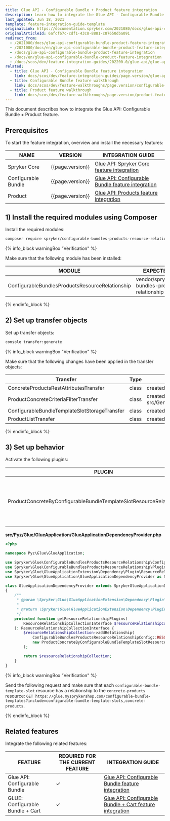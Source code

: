 ```yaml
---
title: Glue API - Configurable Bundle + Product feature integration
description: Learn how to integrate the Glue API - Configurable Bundle + Product feature into a Spryker project.
last_updated: Jun 18, 2021
template: feature-integration-guide-template
originalLink: https://documentation.spryker.com/2021080/docs/glue-api-configurable-bundle-product-feature-integration
originalArticleId: 6afcf67c-cdf1-43c8-8881-c87650dba091
redirect_from:
  - /2021080/docs/glue-api-configurable-bundle-product-feature-integration
  - /2021080/docs/en/glue-api-configurable-bundle-product-feature-integration
  - /docs/glue-api-configurable-bundle-product-feature-integration
  - /docs/en/glue-api-configurable-bundle-product-feature-integration
  - /docs/scos/dev/feature-integration-guides/202200.0/glue-api/glue-api-configurable-bundle-product-feature-integration.html
related:
  - title: Glue API - Configurable Bundle feature integration
    link: docs/scos/dev/feature-integration-guides/page.version/glue-api/glue-api-configurable-bundle-feature-integration.html
  - title: Configurable Bundle feature walkthrough
    link: docs/scos/dev/feature-walkthroughs/page.version/configurable-bundle-feature-walkthrough.html
  - title: Product feature walkthrough
    link: docs/scos/dev/feature-walkthroughs/page.version/product-feature-walkthrough.html
---
```


This document describes how to integrate the Glue API: Configurable Bundle + Product feature.

## Prerequisites

To start the feature integration, overview and install the necessary features:

| NAME | VERSION | INTEGRATION GUIDE |
| --- | --- | --- |
| Spryker Core | {{page.version}} | [Glue API: Spryker Core feature integration](/docs/scos/dev/feature-integration-guides/{{page.version}}/glue-api/glue-api-spryker-core-feature-integration.html) |
| Configurable Bundle | {{page.version}} | [Glue API: Configurable Bundle feature integration](/docs/scos/dev/feature-integration-guides/{{page.version}}/glue-api/glue-api-configurable-bundle-feature-integration.html) |
| Product | {{page.version}} | [Glue API: Products feature integration](/docs/scos/dev/feature-integration-guides/{{page.version}}/glue-api/glue-api-product-feature-integration.html) |

## 1) Install the required modules using Composer

Install the required modules:

```bash
composer require spryker/configurable-bundles-products-resource-relationship:"^1.0.0" --update-with-dependencies
```

{% info_block warningBox "Verification" %}

Make sure that the following module has been installed:

| MODULE | EXPECTED DIRECTORY |
| --- | --- |
| ConfigurableBundlesProductsResourceRelationship | vendor/spryker/configurable-bundles-products-resource-relationship |

{% endinfo_block %}


## 2) Set up transfer objects

Set up transfer objects:

```bash
console transfer:generate
```

{% info_block warningBox "Verification" %}

Make sure that the following changes have been applied in the transfer objects:

| Transfer | Type | Event | Path |
| --- | --- | --- | --- |
| ConcreteProductsRestAttributesTransfer | class | created | src/Generated/Shared/Transfer/ConcreteProductsRestAttributesTransfer |
| ProductConcreteCriteriaFilterTransfer | class | created src/Generated/Shared/Transfer/ProductConcreteCriteriaFilterTransfer |
| ConfigurableBundleTemplateSlotStorageTransfer | class | created | src/Generated/Shared/Transfer/ConfigurableBundleTemplateSlotStorageTransfer |
| ProductListTransfer | class | created | src/Generated/Shared/Transfer/ProductListTransfer |

{% endinfo_block %}

## 3) Set up behavior

Activate the following plugins:

| PLUGIN | SPECIFICATION | PREREQUISITES | NAMESPACE |
| --- | --- | --- | --- |
| ProductConcreteByConfigurableBundleTemplateSlotResourceRelationshipPlugin | Adds the `concrete-products` resource as a relationship by configurable bundle template slot. | None | Spryker\Glue\ConfigurableBundlesProductsResourceRelationship\Plugin\GlueApplication |


**src/Pyz/Glue/GlueApplication/GlueApplicationDependencyProvider.php**

```php
<?php

namespace Pyz\Glue\GlueApplication;

use Spryker\Glue\ConfigurableBundlesProductsResourceRelationship\ConfigurableBundlesProductsResourceRelationshipConfig;
use Spryker\Glue\ConfigurableBundlesProductsResourceRelationship\Plugin\GlueApplication\ProductConcreteByConfigurableBundleTemplateSlotResourceRelationshipPlugin;
use Spryker\Glue\GlueApplicationExtension\Dependency\Plugin\ResourceRelationshipCollectionInterface;
use Spryker\Glue\GlueApplication\GlueApplicationDependencyProvider as SprykerGlueApplicationDependencyProvider;

class GlueApplicationDependencyProvider extends SprykerGlueApplicationDependencyProvider
{
    /**
     * @param \Spryker\Glue\GlueApplicationExtension\Dependency\Plugin\ResourceRelationshipCollectionInterface $resourceRelationshipCollection
     *
     * @return \Spryker\Glue\GlueApplicationExtension\Dependency\Plugin\ResourceRelationshipCollectionInterface
     */
    protected function getResourceRelationshipPlugins(
        ResourceRelationshipCollectionInterface $resourceRelationshipCollection
    ): ResourceRelationshipCollectionInterface {
        $resourceRelationshipCollection->addRelationship(
            ConfigurableBundlesProductsResourceRelationshipConfig::RESOURCE_CONFIGURABLE_BUNDLE_TEMPLATE_SLOTS,
            new ProductConcreteByConfigurableBundleTemplateSlotResourceRelationshipPlugin()
        );

        return $resourceRelationshipCollection;
    }
}
```

{% info_block warningBox "Verification" %}

Send the following request and make sure that each `configurable-bundle-template-slot` resource has a relationship to the `concrete-products` resource: `GET https://glue.mysprykershop.com/configurable-bundle-templates?include=configurable-bundle-template-slots,concrete-products`.

{% endinfo_block %}


## Related features

Integrate the following related features:

| FEATURE | REQUIRED FOR THE CURRENT FEATURE | INTEGRATION GUIDE |
| --- | --- | --- |
| Glue API: Configurable Bundle  | ✓ | [Glue API: Configurable Bundle feature integration](/docs/scos/dev/feature-integration-guides/{{page.version}}/glue-api/glue-api-configurable-bundle-feature-integration.html) |
| GLUE: Configurable Bundle + Cart  | ✓ | [Glue API: Configurable Bundle + Cart feature integration](/docs/scos/dev/feature-integration-guides/{{page.version}}/glue-api/glue-api-configurable-bundle-cart-feature-integration.html) |
